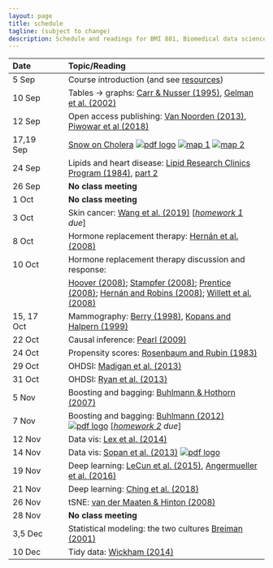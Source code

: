 ```yaml
---
layout: page
title: schedule
tagline: (subject to change)
description: Schedule and readings for BMI 881, Biomedical data science scholarly literature
---
```


| Date    | &nbsp;&nbsp;&nbsp;&nbsp;   | Topic/Reading  |
| :------ | -- | :----- |
| 5 Sep   |    | Course introduction (and see [resources](resources.html))
| 10 Sep  |    | Tables &rarr; graphs: [Carr & Nusser (1995)](http://mason.gmu.edu/~dcarr/lib/v6n3.pdf), [Gelman et al. (2002)](https://doi.org/10.1198/000313002317572790)
| 12 Sep  |    | Open access publishing: [Van Noorden (2013)](https://doi.org/10.1038/495426a), [Piwowar et al (2018)](https://doi.org/10.7717/peerj.4375)
| 17,19 Sep  |    | [Snow on Cholera](http://www.ph.ucla.edu/epi/snow/snowbook.html) [![pdf logo](https://kbroman.org/pages/icons16/pdf-icon.png)](assets/snow_cholera.pdf) [![map 1](https://kbroman.org/pages/icons16/pdf-icon.png)](https://www.ph.ucla.edu/epi/snow/snowmap1.pdf) [![map 2](https://kbroman.org/pages/icons16/pdf-icon.png)](https://www.ph.ucla.edu/epi/snow/snowmap2.pdf) |
| 24 Sep |     | Lipids and heart disease: [Lipid Research Clinics Program (1984)](https://doi.org/10.1001/jama.1984.03340270029025), [part 2](https://doi.org/10.1001/jama.1984.03340270043026) |
| 26 Sep  |    | **No class meeting** |
| 1 Oct   |    | **No class meeting** |
| 3 Oct   |    | Skin cancer: [Wang et al. (2019)](https://doi.org/10.1001/jamadermatol.2019.2335) \[_[homework 1](homework1.html) due_\] |
| 8 Oct   |   | Hormone replacement therapy: [Hern&aacute;n et al. (2008)](https://doi.org/10.1097/EDE.0b013e3181875e61) |
| 10 Oct  |   | Hormone replacement therapy discussion and response:
|         |   | [Hoover (2008)](https://doi.org/10.1097/EDE.0b013e318188e21d); [Stampfer (2008)](https://doi.org/10.1097/EDE.0b013e318188442e); [Prentice (2008)](https://doi.org/10.1097/EDE.0b013e318188e83b); [Hern&aacute;n and Robins (2008)](https://doi.org/10.1097/EDE.0b013e318188e85f); [Willett et al. (2008)](https://doi.org/10.1097/EDE.0b013e318188e84e) |
| 15, 17 Oct |  | Mammography: [Berry (1998)](https://doi.org/10.1093/jnci/90.19.1431), [Kopans and Halpern (1999)](https://doi.org/10.1093/jnci/91.4.382) |
| 22 Oct    |  | Causal inference: [Pearl (2009)](http://doi.org/10.1214/09-SS057)  |
| 24 Oct    |  | Propensity scores: [Rosenbaum and Rubin (1983)](http://doi.org/10.1093/biomet/70.1.41) |
| 29 Oct    |  | OHDSI: [Madigan et al. (2013)](https://doi.org/10.1093/aje/kwt010) |
| 31 Oct    |  | OHDSI: [Ryan et al. (2013)](https://doi.org/10.1038/psp.2013.52) |
| 5 Nov     |  | Boosting and bagging: [Buhlmann & Hothorn (2007)](https://doi.org/10.1214/07-STS242) |
| 7 Nov     |  | Boosting and bagging: [Buhlmann (2012)](https://doi.org/10.1007/978-3-642-21551-3_33) [![pdf logo](https://kbroman.org/pages/icons16/pdf-icon.png)](ftp://ess.r-project.org/pub/Research-Reports/Other-Manuscripts/buhlmann/handbook-cs-rev2010.pdf) \[_[homework 2](homework2.html) due_\] |
| 12 Nov    |  | Data vis: [Lex et al. (2014)](https://doi.org/10.1109/TVCG.2014.2346248)
| 14 Nov    |  | Data vis: [Sopan et al. (2013)](https://doi.org/10.1080/10447318.2012.687676) [![pdf logo](https://kbroman.org/pages/icons16/pdf-icon.png)](http://www.cs.umd.edu/~ben/Sopan2013Exploring.pdf)
| 19 Nov    |  | Deep learning: [LeCun et al. (2015)](https://doi.org/10.1038/nature14539), [Angermueller et al. (2016)](https://doi.org/10.15252/msb.20156651)
| 21 Nov    |  | Deep learning: [Ching et al. (2018)](https://doi.org/10.1098/rsif.2017.0387) |
| 26 Nov    |  | tSNE: [van der Maaten & Hinton (2008)](http://www.jmlr.org/papers/volume9/vandermaaten08a/vandermaaten08a.pdf)  |
| 28 Nov    |  | **No class meeting** |
| 3,5 Dec     |  | Statistical modeling: the two cultures [Breiman (2001)](https://doi.org/10.1214/ss/1009213726) |
| 10 Dec    |  | Tidy data: [Wickham (2014)](https://doi.org/10.18637/jss.v059.i10) |
